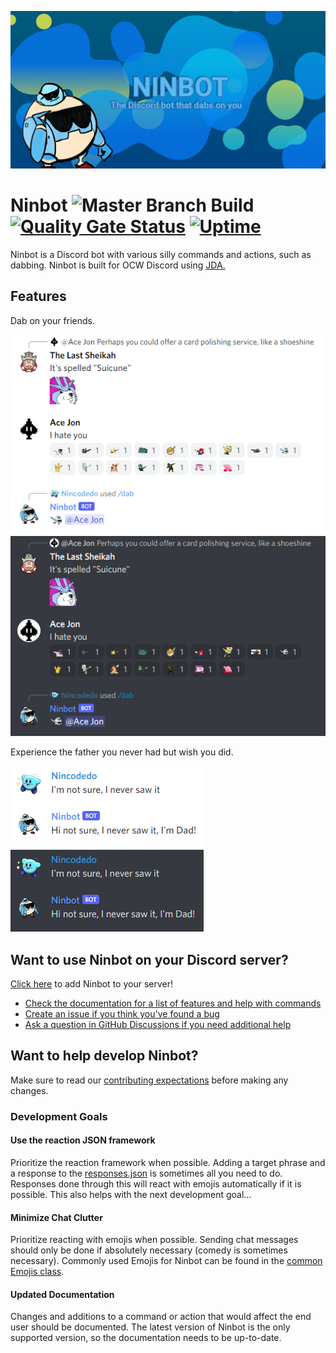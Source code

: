 ![Ninbot Logo](docs/images/ninbot-github-social.png)

# Ninbot ![Master Branch Build](https://github.com/Nincodedo/Ninbot/workflows/Master%20Build/Deploy/badge.svg?branch=master) [![Quality Gate Status](https://sonarcloud.io/api/project_badges/measure?project=dev.nincodedo%3Aninbot&metric=alert_status)](https://sonarcloud.io/dashboard?id=dev.nincodedo%3Aninbot) [![Uptime](https://status.nincodedo.dev/api/badge/1/uptime/720?label=Uptime&labelSuffix=&color=blue)](https://status.nincodedo.dev)

Ninbot is a Discord bot with various silly commands and actions, such as dabbing. Ninbot is built for OCW Discord
using [JDA.](https://github.com/DV8FromTheWorld/JDA)

## Features

Dab on your friends.

![Dab command example light](docs/images/dab-slash-command-example1-light.png#gh-light-mode-only)
![Dab command example dark](docs/images/dab-slash-command-example1-dark.png#gh-dark-mode-only)

Experience the father you never had but wish you did.

![Dadbot reaction example light](docs/images/dadbot-example1-light.png#gh-light-mode-only)
![Dadbot reaction example dark](docs/images/dadbot-example1-dark.png#gh-dark-mode-only)

## Want to use Ninbot on your Discord server?

[Click here](https://discordapp.com/oauth2/authorize?client_id=204484879554052096&scope=bot&permissions=823520464) to
add Ninbot to your server!

- [Check the documentation for a list of features and help with commands](https://ninbot.nincodedo.dev/)
- [Create an issue if you think you've found a bug](https://github.com/Nincodedo/Ninbot/issues/new/choose)
- [Ask a question in GitHub Discussions if you need additional help](https://github.com/Nincodedo/Ninbot/discussions/new?category=q-a)

## Want to help develop Ninbot?

Make sure to read our [contributing expectations](CONTRIBUTING.md) before making any changes.

### Development Goals

#### Use the reaction JSON framework

Prioritize the reaction framework when possible. Adding a target phrase and a response to
the [responses.json](ninbot-app/src/main/resources/responses.json) is sometimes all you need to do. Responses done
through this will react with emojis automatically if it is possible. This also helps with the next development goal...

#### Minimize Chat Clutter

Prioritize reacting with emojis when possible. Sending chat messages should only be done if absolutely necessary (comedy
is sometimes necessary). Commonly used Emojis for Ninbot can be found in
the [common Emojis class](nincord-common/src/main/java/dev/nincodedo/nincord/Emojis.java).

#### Updated Documentation

Changes and additions to a command or action that would affect the end user should be documented. The latest version of
Ninbot is the only supported version, so the documentation needs to be up-to-date.

